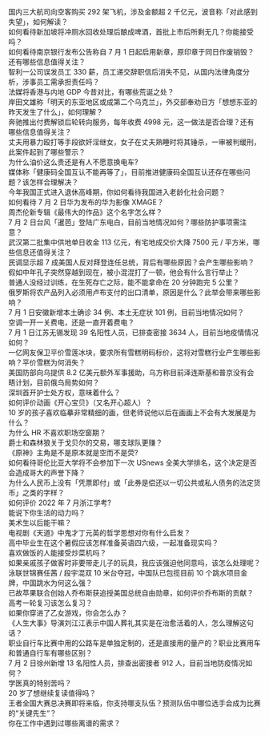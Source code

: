 国内三大航司向空客购买 292 架飞机，涉及金额超 2 千亿元，波音称「对此感到失望」，如何解读？  
如何看待新加坡将冲厕水回收处理后酿成啤酒，首批上市后所剩无几？你能接受吗？  
如何看待南京银行发布公告称自 7 月 1 日起启用新章，原印章于同日作废销毁？还有哪些信息值得关注？  
智利一公司误发员工 330 薪，员工递交辞职信后消失不见，从国内法律角度分析，涉事员工需承担责任吗？  
法媒将香港与内地 GDP 今昔对比，有哪些荒诞之处？  
岸田文雄称「明天的东亚地区或成第二个乌克兰」，外交部奉劝日方「想想东亚的昨天发生了什么」，如何理解？  
奔驰推出付费解锁后轮转向服务，每年收费 4998 元，这一做法是否合理？还有哪些信息值得关注？  
丈夫用暴力殴打等手段欲奸淫继女，女子在丈夫熟睡时将其锤杀，一审被判缓刑，此案件起到了哪些警示？  
为什么油价这么贵还是有人不愿意换电车?  
媒体称「健康码全国互认不能再等了」，目前推进健康码全国互认还存在哪些问题？该怎样合理解决？  
今年我国正式进入退休高峰期，你如何看待我国进入老龄化社会问题？  
如何看待 7 月 2 日华为发布的华为影像 XMAGE？  
周杰伦新专辑《最伟大的作品》这个名字怎么样？  
7 月 2 日台风「暹芭」登陆广东电白，目前当地情况如何？哪些防护事项需注意？  
武汉第二批集中供地单日收金 113 亿元，有宅地成交价大降 7500 元 / 平方米，哪些信息还值得关注？  
民调显示超 7 成美国人反对拜登连任总统，背后有哪些原因？会产生哪些影响？  
假如中年孔子突然穿越到现在，被小混混打了一顿，他会有什么言行举止？  
普通人没经过训练，在生死存亡之际，能不能拿命在 20 分钟跑完 5 公里？  
俄罗斯将农产品列入必须用卢布支付的出口清单，原因是什么？此举会带来哪些影响？  
7 月 1 日安徽新增本土确诊 34 例、本土无症状 101 例，目前当地情况如何？  
空调一开一关费电，还是一直开着费电？  
7 月 1 日江苏无锡发现 39 名阳性人员，已排查密接 3634 人，目前当地疫情情况如何？  
一亿网友保卫平价雪莲冰块，要求所有雪糕明码标价，这将对雪糕行业产生哪些影响？平价雪糕为何消失？  
美国防部向乌提供 8.2 亿美元额外军事援助，乌方称目前泽连斯基和普京没有会晤计划，目前俄乌局势如何？  
深圳首开护士处方权，意味着什么？  
如何评价动画《开心宝贝》（又名开心超人）？  
10 岁的孩子喜欢临摹非常精细的画，但老师说他以后在画画上不会有大发展是为什么？  
为什么 HR 不喜欢职场空窗期？  
爵士和森林狼关于戈贝尔的交易，哪支球队更赚？  
《原神》主角是不是原本就是空而不是荧?  
如何看待哥伦比亚大学将不会参加下一次 USnews 全美大学排名，这个决定是否会造成哥大的声誉下降？  
为什么人民币上没有「凭票即付」或「此券是偿还以一切公共或私人债务的法定货币」之类的字样？  
如何评价 2022 年 7 月浙江学考?  
能说下你生活的动力吗？  
美术生以后能干嘛？  
电视剧《天道》中鬼才丁元英的哲学思想对你有什么启发？  
高中毕业生在这个暑假应该怎样准备英语四六级，一起准备现实吗？  
喜欢做饭的人能接受炒菜机吗？  
如果亲戚孩子做客时非要带走儿子的玩具，我应该强迫他同意吗，该怎么处理呢？  
泳联世锦赛任茜 / 段宇混双 10 米台夺冠，中国队已包揽目前 10 个跳水项目金牌，中国跳水为何这么强？  
已故苹果联合创始人乔布斯获追授美国总统自由勋章，如何评价乔布斯的贡献？  
高考一轮复习该怎么复习？  
如果你穿进了乙女游戏，你会怎么办？  
《人生大事》导演刘江江表示中国人葬礼其实是在治愈活着的人，怎么理解这句话？  
职业自行车比赛中用的公路车是单独定制的，还是直接用的量产的？职业比赛用车和普通自行车有哪些区别？  
7 月 2 日徐州新增 13 名阳性人员，排查出密接者 912 人，目前当地防疫情况如何？  
学医真的特别苦吗？  
20 岁了想继续复读值得吗？  
王者全国大赛总决赛即将来临，你支持哪支队伍？预测队伍中哪位选手会成为比赛的“关键先生“？  
你在工作中遇到过哪些离谱的需求？  
